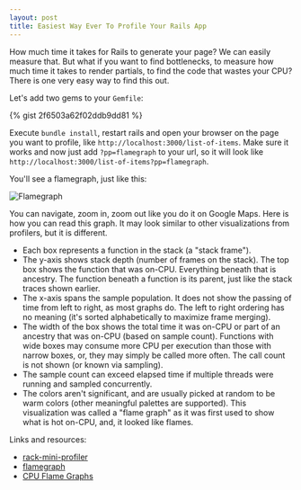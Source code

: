 ```yaml
---
layout: post
title: Easiest Way Ever To Profile Your Rails App
---
```


How much time it takes for Rails to generate your page? We can easily measure that. But what if you want to find bottlenecks, to measure how much time it takes to render partials, to find the code that wastes your CPU? There is one very easy way to find this out. 

Let's add two gems to your `Gemfile`:

{% gist 2f6503a62f02ddb9dd81 %}

Execute `bundle install`, restart rails and open your browser on the page you want to profile, like `http://localhost:3000/list-of-items`. Make sure it works and now just add `?pp=flamegraph` to your url, so it will look like `http://localhost:3000/list-of-items?pp=flamegraph`.

You'll see a flamegraph, just like this:

![Flamegraph](https://cloud.githubusercontent.com/assets/1477672/11157950/95fd6ece-8a09-11e5-835b-f6fcf4cca03f.png)

You can navigate, zoom in, zoom out like you do it on Google Maps. Here is how you can read this graph. It may look similar to other visualizations from profilers, but it is different.

* Each box represents a function in the stack (a "stack frame").
* The y-axis shows stack depth (number of frames on the stack). The top box shows the function that was on-CPU. Everything beneath that is ancestry. The function beneath a function is its parent, just like the stack traces shown earlier.
* The x-axis spans the sample population. It does not show the passing of time from left to right, as most graphs do. The left to right ordering has no meaning (it's sorted alphabetically to maximize frame merging).
* The width of the box shows the total time it was on-CPU or part of an ancestry that was on-CPU (based on sample count). Functions with wide boxes may consume more CPU per execution than those with narrow boxes, or, they may simply be called more often. The call count is not shown (or known via sampling).
* The sample count can exceed elapsed time if multiple threads were running and sampled concurrently.
* The colors aren't significant, and are usually picked at random to be warm colors (other meaningful palettes are supported). This visualization was called a "flame graph" as it was first used to show what is hot on-CPU, and, it looked like flames. 

Links and resources:

* [rack-mini-profiler](https://github.com/MiniProfiler/rack-mini-profiler)
* [flamegraph](https://github.com/SamSaffron/flamegraph)
* [CPU Flame Graphs](http://www.brendangregg.com/FlameGraphs/cpuflamegraphs.html)
